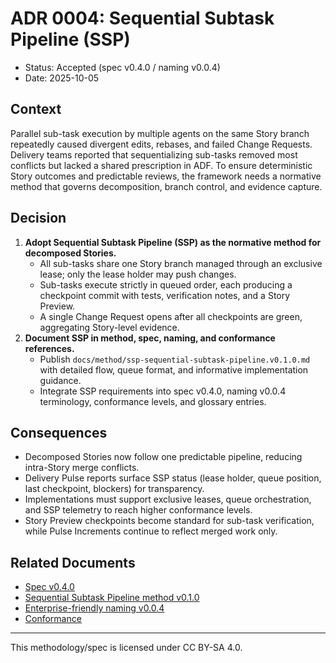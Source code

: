 # ADR 0004: Sequential Subtask Pipeline (SSP)

- Status: Accepted (spec v0.4.0 / naming v0.0.4)
- Date: 2025-10-05

## Context

Parallel sub-task execution by multiple agents on the same Story branch repeatedly caused divergent edits, rebases, and failed Change Requests. Delivery teams reported that sequentializing sub-tasks removed most conflicts but lacked a shared prescription in ADF. To ensure deterministic Story outcomes and predictable reviews, the framework needs a normative method that governs decomposition, branch control, and evidence capture.

## Decision

1. **Adopt Sequential Subtask Pipeline (SSP) as the normative method for decomposed Stories.**
   - All sub-tasks share one Story branch managed through an exclusive lease; only the lease holder may push changes.
   - Sub-tasks execute strictly in queued order, each producing a checkpoint commit with tests, verification notes, and a Story Preview.
   - A single Change Request opens after all checkpoints are green, aggregating Story-level evidence.
2. **Document SSP in method, spec, naming, and conformance references.**
   - Publish `docs/method/ssp-sequential-subtask-pipeline.v0.1.0.md` with detailed flow, queue format, and informative implementation guidance.
   - Integrate SSP requirements into spec v0.4.0, naming v0.0.4 terminology, conformance levels, and glossary entries.

## Consequences

- Decomposed Stories now follow one predictable pipeline, reducing intra-Story merge conflicts.
- Delivery Pulse reports surface SSP status (lease holder, queue position, last checkpoint, blockers) for transparency.
- Implementations must support exclusive leases, queue orchestration, and SSP telemetry to reach higher conformance levels.
- Story Preview checkpoints become standard for sub-task verification, while Pulse Increments continue to reflect merged work only.

## Related Documents

- [Spec v0.4.0](../specs/spec.v0.4.0.md)
- [Sequential Subtask Pipeline method v0.1.0](../method/ssp-sequential-subtask-pipeline.v0.1.0.md)
- [Enterprise-friendly naming v0.0.4](../naming/enterprise-friendly-naming.v0.0.4.md)
- [Conformance](../conformance.md)

---

This methodology/spec is licensed under CC BY-SA 4.0.
